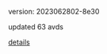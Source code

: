 version: 2023062802-8e30

updated 63 avds

[details](https://github.com/0x74f917491bfa7ebfa379/ali_avd_db/blob/master/change_log/2023/06/28/02/8e30.txt)